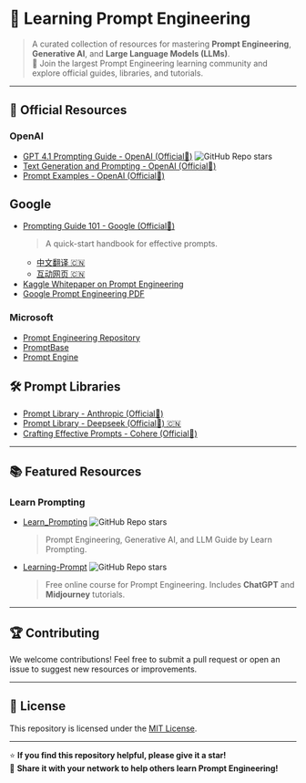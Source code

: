 # 🌟 Learning Prompt Engineering

> A curated collection of resources for mastering **Prompt Engineering**, **Generative AI**, and **Large Language Models (LLMs)**.  
> 🚀 Join the largest Prompt Engineering learning community and explore official guides, libraries, and tutorials.

---

## 🤖 Official Resources

### OpenAI

- [GPT 4.1 Prompting Guide - OpenAI (Official📌)](https://cookbook.openai.com/examples/gpt4-1_prompting_guide)  ![GitHub Repo stars](https://img.shields.io/github/stars/openai/openai-cookbook?style=flat&logo=github)  
- [Text Generation and Prompting - OpenAI (Official📌)](https://platform.openai.com/docs/guides/text)  
- [Prompt Examples - OpenAI (Official📌)](https://platform.openai.com/docs/examples)  

## Google

- [Prompting Guide 101 - Google (Official📌)](https://services.google.com/fh/files/misc/gemini-for-google-workspace-prompting-guide-101.pdf)  
  > A quick-start handbook for effective prompts.  
  - [中文翻译 🇨🇳](https://baoyu.io/blog/google-prompt-engineering-whitepaper)  
  - [互动网页 🇨🇳](https://q9yxq74um5.app.yourware.so/)  
- [Kaggle Whitepaper on Prompt Engineering](https://www.kaggle.com/whitepaper-prompt-engineering)  
- [Google Prompt Engineering PDF](https://drive.google.com/file/d/1AbaBYbEa_EbPelsT40-vj64L-2IwUJHy/view)  

### Microsoft

- [Prompt Engineering Repository](https://github.com/microsoft/prompt-engineering)  
- [PromptBase](https://github.com/microsoft/promptbase)  
- [Prompt Engine](https://github.com/microsoft/prompt-engine)  

## 🛠️ Prompt Libraries

- [Prompt Library - Anthropic (Official📌)](https://docs.anthropic.com/en/prompt-library/library)  
- [Prompt Library - Deepseek (Official📌) 🇨🇳](https://api-docs.deepseek.com/prompt-library)  
- [Crafting Effective Prompts - Cohere (Official📌)](https://docs.cohere.com/docs/crafting-effective-prompts)  

---

## 📚 Featured Resources

### Learn Prompting
- [Learn_Prompting](https://learnprompting.org/)  ![GitHub Repo stars](https://img.shields.io/github/stars/thinkingjimmy/Learning-Prompt?style=flat&logo=github)  
  > Prompt Engineering, Generative AI, and LLM Guide by Learn Prompting.  

- [Learning-Prompt](https://learningprompt.wiki/)  ![GitHub Repo stars](https://img.shields.io/github/stars/trigaten/Learn_Prompting?style=flat&logo=github)  
  > Free online course for Prompt Engineering. Includes **ChatGPT** and **Midjourney** tutorials.




---

## 🏆 Contributing

We welcome contributions! Feel free to submit a pull request or open an issue to suggest new resources or improvements.

---

## 📄 License

This repository is licensed under the [MIT License](LICENSE).

---

⭐ **If you find this repository helpful, please give it a star!**  
📢 **Share it with your network to help others learn Prompt Engineering!**